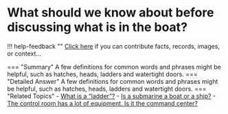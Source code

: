 # What should we know about before discussing what is in the boat?

!!! help-feedback ""
    <a href="/feedback/" data-feedback-link>Click here</a>
    if you can contribute facts, records, images, or context…

<a id="summary"></a>
=== "Summary"
    A few definitions for common words and phrases might be helpful, such as hatches, heads, ladders and watertight doors.
=== "Detailed Answer"
    A few definitions for common words and phrases might be helpful, such as hatches, heads, ladders and watertight doors.
=== "Related Topics"
    - [What is a “ladder”?](./what-is-a-ladder.md#summary)
    - [Is a submarine a boat or a ship?](./is-a-submarine-a-boat-or-a-ship.md#summary)
    - [The control room has a lot of equipment. Is it the command center?](./the-control-room-has-a-lot-of-equipment-is-it-the-command-center.md#summary)